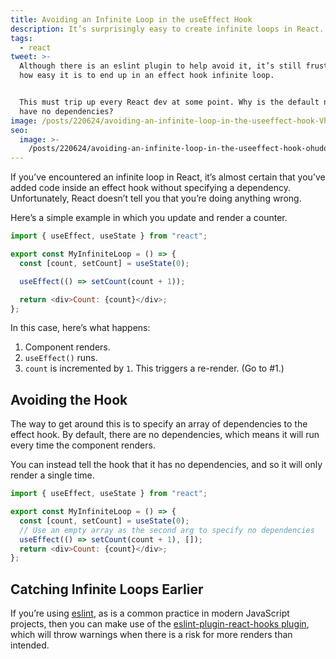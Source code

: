 ```yaml
---
title: Avoiding an Infinite Loop in the useEffect Hook
description: It’s surprisingly easy to create infinite loops in React.
tags:
  - react
tweet: >-
  Although there is an eslint plugin to help avoid it, it’s still frustrating
  how easy it is to end up in an effect hook infinite loop.


  This must trip up every React dev at some point. Why is the default not to
  have no dependencies?
image: /posts/220624/avoiding-an-infinite-loop-in-the-useeffect-hook-Vh3kaMtp.png
seo:
  image: >-
    /posts/220624/avoiding-an-infinite-loop-in-the-useeffect-hook-ohudqkbh--meta.png
---
```


If you’ve encountered an infinite loop in React, it’s almost certain that you’ve added code inside an effect hook without specifying a dependency. Unfortunately, React doesn’t tell you that you’re doing anything wrong.

Here’s a simple example in which you update and render a counter.

```js
import { useEffect, useState } from "react";

export const MyInfiniteLoop = () => {
  const [count, setCount] = useState(0);

  useEffect(() => setCount(count + 1));

  return <div>Count: {count}</div>;
};
```

In this case, here’s what happens:

1. Component renders.
1. `useEffect()` runs.
1. `count` is incremented by `1`. This triggers a re-render. (Go to #1.)

## Avoiding the Hook

The way to get around this is to specify an array of dependencies to the effect hook. By default, there are no dependencies, which means it will run every time the component renders.

You can instead tell the hook that it has no dependencies, and so it will only render a single time.

```js
import { useEffect, useState } from "react";

export const MyInfiniteLoop = () => {
  const [count, setCount] = useState(0);
  // Use an empty array as the second arg to specify no dependencies
  useEffect(() => setCount(count + 1), []);
  return <div>Count: {count}</div>;
};
```

## Catching Infinite Loops Earlier

If you’re using [eslint](https://eslint.org/), as is a common practice in modern JavaScript projects, then you can make use of the [eslint-plugin-react-hooks](https://www.npmjs.com/package/eslint-plugin-react-hooks)[ plugin](https://www.npmjs.com/package/eslint-plugin-react-hooks), which will throw warnings when there is a risk for more renders than intended.
